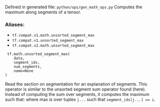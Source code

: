 Defined in generated file: `python/ops/gen_math_ops.py`
Computes the maximum along segments of a tensor.
### Aliases:
- `tf.compat.v1.math.unsorted_segment_max`
- `tf.compat.v1.unsorted_segment_max`
- `tf.compat.v2.math.unsorted_segment_max`

```
 tf.math.unsorted_segment_max(
    data,
    segment_ids,
    num_segments,
    name=None
)
```
Read the section on segmentation for an explanation of segments.
This operator is similar to the unsorted segment sum operator found (here). Instead of computing the sum over segments, it computes the maximum such that:
where max is over tuples `j...` such that `segment_ids[j...] == i`.
